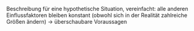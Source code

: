 Beschreibung für eine hypothetische Situation, vereinfacht: alle anderen Einflussfaktoren bleiben konstant (obwohl sich in der Realität zahlreiche Größen ändern)
&rarr; überschaubare Voraussagen